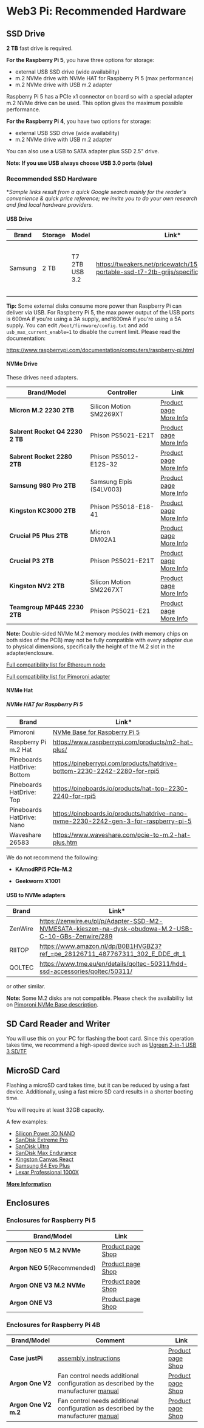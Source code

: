 # Web3 Pi: Recommended Hardware

## SSD Drive

**2 TB** fast drive is required.

**For the Raspberry Pi 5**, you have three options for storage:

- external USB SSD drive (wide availability)
- m.2 NVMe drive with NVMe HAT for Raspberry Pi 5 (max performance)
- m.2 NVMe drive with USB m.2 adapter

Raspberry Pi 5 has a PCIe x1 connector on board so with a special adapter m.2 NVMe drive can be used.
This option gives the maximum possible performance.

**For the Raspberry Pi 4**, you have two options for storage:

- external USB SSD drive (wide availability)
- m.2 NVMe drive with USB m.2 adapter

You can also use a USB to SATA adapter plus SSD 2.5" drive.

**Note: If you use USB always choose USB 3.0 ports (blue)**

### Recommended SSD Hardware

\*_Sample links result from a quick Google search mainly for the reader's convenience & quick price reference; we invite you to do your own research and find local hardware providers._

#### USB Drive

| Brand   | Storage | Model          | Link\*                                                                                   | Comment                                                              |
| ------- | ------- | -------------- | ---------------------------------------------------------------------------------------- | -------------------------------------------------------------------- |
| Samsung | 2 TB    | T7 2TB USB 3.2 | https://tweakers.net/pricewatch/1560668/samsung-portable-ssd-t7-2tb-grijs/specificaties/ | **Recommended for most users. Compatible with Raspberry Pi 4 and 4** |

**Tip:** Some external disks consume more power than Raspberry Pi can deliver via USB. For Raspberry Pi 5, the max power output of the USB ports is 600mA if you're using a 3A supply, and1600mA if you're using a 5A supply. You can edit `/boot/firmware/config.txt` and add `usb_max_current_enable=1` to disable the current limit. Please read the documentation:

https://www.raspberrypi.com/documentation/computers/raspberry-pi.html

#### NVMe Drive

These drives need adapters.

| Brand/Model                     | Controller                 | Link                                                                                                                                                                                       |
| ------------------------------- | -------------------------- | ------------------------------------------------------------------------------------------------------------------------------------------------------------------------------------------ |
| **Micron M.2 2230 2TB**         | Silicon Motion SM2269XT    | [Product page](https://www.micron.com/products/storage/ssd/client-ssd/2400-ssd)<br>[More Info](https://www.techpowerup.com/ssd-specs/micron-2400-2-tb.d810)                                |
| **Sabrent Rocket Q4 2230 2 TB** | Phison PS5021-E21T         | [Product page](https://sabrent.com/products/sb-213q-2tb)<br>[More Info](https://www.techpowerup.com/ssd-specs/sabrent-rocket-q4-2230-2-tb.d1486)                                           |
| **Sabrent Rocket 2280 2TB**     | Phison PS5012-E12S-32      | [Product page](https://sabrent.com/products/sb-rocket-2tb)<br>[More Info](https://www.techpowerup.com/ssd-specs/sabrent-rocket-2-tb.d1821)                                                 |
| **Samsung 980 Pro 2TB**         | Samsung Elpis (S4LV003)    | [Product page](https://www.samsung.com/pl/memory-storage/nvme-ssd/980-pro-2tb-nvme-pcie-gen-4-mz-v8p2t0bw/)<br>[More Info](https://www.techpowerup.com/ssd-specs/samsung-980-pro-2-tb.d52) |
| **Kingston KC3000 2TB**         | Phison PS5018-E18-41       | [Product page](https://www.kingston.com/pl/ssd/kc3000-nvme-m2-solid-state-drive)<br>[More Info](https://www.techpowerup.com/ssd-specs/kingston-kc3000-2-tb.d260)                           |
| **Crucial P5 Plus 2TB**         | Micron<br>DM02A1           | [Product page](https://www.crucial.com/products/ssd/crucial-p5-plus-ssd)<br>[More Info](https://www.techpowerup.com/ssd-specs/crucial-p5-plus-1-tb.d107)                                   |
| **Crucial P3 2TB**              | Phison PS5021-E21T         | [Product page](https://www.crucial.com/ssd/p3/ct2000p3ssd8)<br>[More Info](https://www.techpowerup.com/ssd-specs/crucial-p3-2-tb.d829)                                                     |
| **Kingston NV2 2TB**            | Silicon Motion<br>SM2267XT | [Product page](https://www.kingston.com/pl/ssd/nv2-nvme-pcie-ssd)<br>[More Info](https://www.techpowerup.com/ssd-specs/kingston-nv2-2-tb.d1190)                                            |
| **Teamgroup MP44S 2230 2TB**    | Phison PS5021-E21          | [Product page](https://www.teamgroupinc.com/en/product-detail/ssd/TEAMGROUP/mp44s/mp44s-TM5FF3002T0C101/)<br>[More Info](https://www.techpowerup.com/ssd-specs/teamgroup-mp44s-2-tb.d1724) |

**Note:** Double-sided NVMe M.2 memory modules (with memory chips on both sides of the PCB) may not be fully compatible with every adapter due to physical dimensions, specifically the height of the M.2 slot in the adapter/enclosure.

[Full compatibility list for Ethereum node](https://gist.github.com/yorickdowne/f3a3e79a573bf35767cd002cc977b038)

[Full compatibility list for Pimoroni adapter](https://shop.pimoroni.com/products/nvme-base?variant=41219587178579)

#### NVMe Hat

##### NVMe HAT for Raspberry Pi 5

| Brand                       | Link\*                                                                                              |
| --------------------------- | --------------------------------------------------------------------------------------------------- |
| Pimoroni                    | [NVMe Base for Raspberry Pi 5](https://shop.pimoroni.com/products/nvme-base?variant=41219587178579) |
| Raspberry Pi m.2 Hat        | https://www.raspberrypi.com/products/m2-hat-plus/                                                   |
| Pineboards HatDrive: Bottom | https://pineberrypi.com/products/hatdrive-bottom-2230-2242-2280-for-rpi5                            |
| Pineboards HatDrive: Top    | https://pineboards.io/products/hat-top-2230-2240-for-rpi5                                           |
| Pineboards HatDrive: Nano   | https://pineboards.io/products/hatdrive-nano-nvme-2230-2242-gen-3-for-raspberry-pi-5                |
| Waveshare 26583             | https://www.waveshare.com/pcie-to-m.2-hat-plus.htm                                                  |

We do not recommend the following:

- **KAmodRPi5 PCIe-M.2**

- **Geekworm X1001**

#### USB to NVMe adapters

| Brand   | Link\*                                                                                               |
| ------- | ---------------------------------------------------------------------------------------------------- |
| ZenWire | https://zenwire.eu/pl/p/Adapter-SSD-M2-NVMESATA-kieszen-na-dysk-obudowa-M.2-USB-C-10-GBs-Zenwire/289 |
| RIITOP  | https://www.amazon.nl/dp/B0B1HVGBZ3?ref_=pe_28126711_487767311_302_E_DDE_dt_1                        |
| QOLTEC  | https://www.tme.eu/en/details/qoltec-50311/hdd-ssd-accessories/qoltec/50311/                         |

or other similar.

**Note:** Some M.2 disks are not compatible. Please check the availability list on [Pimoroni NVMe Base description](https://shop.pimoroni.com/products/nvme-base?variant=41219587178579).

## SD Card Reader and Writer

You will use this on your PC for flashing the boot card. Since this operation takes time, we recommend a high-speed device such as [Ugreen 2-in-1 USB 3 SD/TF](https://www.ugreen.com/products/ugreen-2-in-1-usb-sd-card-reader?variant=39915662803006)

## MicroSD Card

Flashing a microSD card takes time, but it can be reduced by using a fast device. Additionally, using a fast micro SD card results in a shorter booting time.

You will require at least 32GB capacity.

A few examples:

- [Silicon Power 3D NAND](https://www.tomshardware.com/best-picks/raspberry-pi-microsd-cards#section-best-microsd-card-overall)
- [SanDisk Extreme Pro](https://www.tomshardware.com/best-picks/raspberry-pi-microsd-cards#section-great-speeds-best-for-pi-3)
- [SanDisk Ultra](https://www.westerndigital.com/en-ap/products/memory-cards/sandisk-ultra-uhs-i-microsd-120-mbps?sku=SDSQUA4-064G-GN6MA)
- [SanDisk Max Endurance](https://www.westerndigital.com/en-ap/products/memory-cards/sandisk-max-endurance-uhs-i-microsd?sku=SDSQQVR-064G-GN6IA)
- [Kingston Canvas React](https://www.tomshardware.com/best-picks/raspberry-pi-microsd-cards#section-fastest-booting-raspberry-pi-microsd)
- [Samsung 64 Evo Plus](https://www.samsung.com/pl/memory-storage/memory-card/evo-plus-128gb-microsd-card-2021-mb-mc128ka-eu/)
- [Lexar Professional 1000X](https://www.amazon.com/Lexar-Professional-1000x-UHS-II-LSD64GCRBNA1000/dp/B00PLENZX4)

[**More Information**](https://www.tomshardware.com/best-picks/raspberry-pi-microsd-cards)

## Enclosures

### Enclosures for Raspberry Pi 5

| Brand/Model                  | Link                                                                                                                                                                                                                                                                                                                                |
| ---------------------------- | ----------------------------------------------------------------------------------------------------------------------------------------------------------------------------------------------------------------------------------------------------------------------------------------------------------------------------------- |
| **Argon NEO 5 M.2 NVMe**     | [Product page](https://argon40.com/products/argon-neo-5-m-2-nvme-for-raspberry-pi-5?_pos=1&_psq=Argon+NEO+5+M.2+NVME+PCIE+Case+for+Raspberry+Pi+5&_ss=e&_v=1.0)<br>[Shop](https://botland.store/raspberry-pi-5-cases/24397-argon-neo-5-m2-nvme-pcie-case-for-raspberry-pi-5-with-fan-and-heatsink-aluminum-black-860011360049.html) |
| **Argon NEO 5**(Recommended) | [Product page](https://argon40.com/products/argon-neo-case-for-raspberry-pi-5)<br>[Shop](https://botland.store/raspberry-pi-5-cases/24095-argon-neo-5-bred-case-for-raspberry-pi-5-with-fan-black-and-red-6974297861856.html)                                                                                                       |
| **Argon ONE V3 M.2 NVMe**    | [Product page](https://argon40.com/products/argon-one-v3-m-2-nvme-case?_pos=1&_sid=44da22b52&_ss=r)<br>[Shop](https://botland.store/raspberry-pi-5-cases/24396-argon-one-v3-m2-nvme-pcie-case-for-raspberry-pi-5-with-fan-and-heatsink-aluminum-black-860011360032.html)                                                            |
| **Argon ONE V3**             | [Product page](https://argon40.com/products/argon-one-v3-case-for-raspberry-pi-5?_pos=1&_psq=Argon+ONE+V3+Case+for+Raspberry+Pi+5&_ss=e&_v=1.0)<br>[Shop](https://botland.store/raspberry-pi-5-cases/24395-argon-one-v3-case-for-raspberry-pi-5-with-fan-and-heatsink-aluminum-black-860011360025.html)                             |

### Enclosures for Raspberry Pi 4B

| Brand/Model          | Comment                                                                                                                                                                                              | Link                                                                                                                                                                                                                                                                                                           |
| -------------------- | ---------------------------------------------------------------------------------------------------------------------------------------------------------------------------------------------------- | -------------------------------------------------------------------------------------------------------------------------------------------------------------------------------------------------------------------------------------------------------------------------------------------------------------- |
| **Case justPi**      | [assembly instructions](https://www.youtube.com/watch?v=qEsSK9WIRM4)                                                                                                                                 | [Product page](https://botland.store/raspberry-pi-4b-cases/15106-case-justpi-for-raspberry-pi-4b-aluminum-with-dual-fan-black-lt-4b02-5903351242660.html)<br>[Shop](https://botland.store/raspberry-pi-4b-cases/15106-case-justpi-for-raspberry-pi-4b-aluminum-with-dual-fan-black-lt-4b02-5903351242660.html) |
| **Argon One V2**     | Fan control needs additional configuration as described by the manufacturer [manual](https://cdn.shopify.com/s/files/1/0556/1660/2177/files/AR1_PI4-V2_INSTRUCTION_MANUAL_20200922.pdf?v=1646125923) | [Product page](https://argon40.com/products/argon-one-v2-case-for-raspberry-pi-4)<br>[Shop](https://botland.store/raspberry-pi-4b-cases/15391-raspberry-pi-4-aluminum-case-with-fan-argon-one-v2-grey-5904422301347.html)                                                                                      |
| **Argon One V2 m.2** | Fan control needs additional configuration as described by the manufacturer [manual](https://cdn.shopify.com/s/files/1/0556/1660/2177/files/AR1_NVME_INSTRUCTION_MANUAL_20220531.pdf?v=1659581194)   | [Product page](https://argon40.com/products/argon-one-m-2-case-for-raspberry-pi-4)<br>[Shop](https://botland.store/raspberry-pi-4b-cases/17273-raspberry-pi-4-aluminum-case-with-fan-argon-one-m2-grey-5904422328597.html)                                                                                     |
